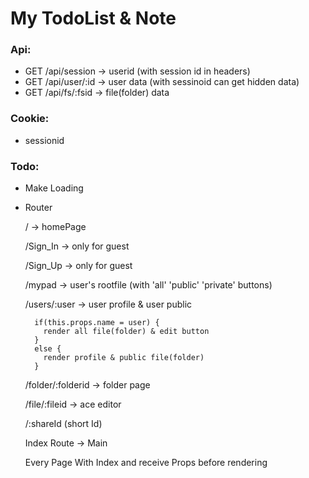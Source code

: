 # My TodoList & Note

### Api:
  * GET /api/session -> userid (with session id in headers)
  * GET /api/user/:id -> user data (with sessinoid can get hidden data)
  * GET /api/fs/:fsid -> file(folder) data

### Cookie:
  * sessionid

### Todo:
  * Make Loading
  
  * Router

    / -> homePage

    /Sign_In -> only for guest

    /Sign_Up -> only for guest

    /mypad -> user's rootfile
    (with 'all' 'public' 'private' buttons)

    /users/:user -> user profile & user public
      ```
        if(this.props.name = user) {
          render all file(folder) & edit button
        }
        else {
          render profile & public file(folder)
        }
      ```
    /folder/:folderid -> folder page

    /file/:fileid -> ace editor

    /:shareId (short Id)

    Index Route -> Main

    Every Page With Index and receive Props before rendering

